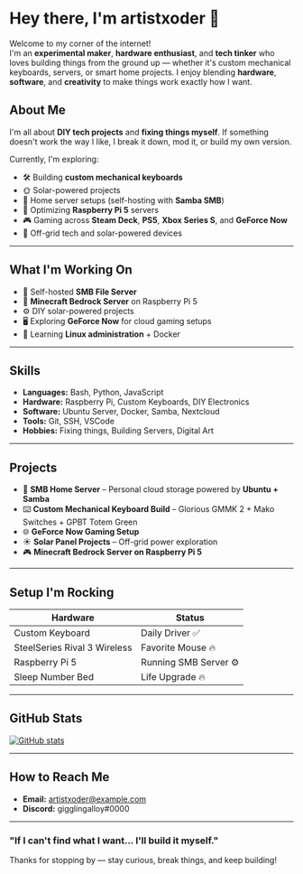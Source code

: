 # Hey there, I'm artistxoder 👋

Welcome to my corner of the internet!  
I'm an **experimental maker**, **hardware enthusiast**, and **tech tinker** who loves building things from the ground up — whether it's custom mechanical keyboards, servers, or smart home projects. I enjoy blending **hardware**, **software**, and **creativity** to make things work exactly how I want.

## About Me

I'm all about **DIY tech projects** and **fixing things myself**. If something doesn't work the way I like, I break it down, mod it, or build my own version.

Currently, I'm exploring:

- 🛠️ Building **custom mechanical keyboards**
- 🌞 Solar-powered projects
- 📡 Home server setups (self-hosting with **Samba SMB**)
- 🎯 Optimizing **Raspberry Pi 5** servers
- 🎮 Gaming across **Steam Deck**, **PS5**, **Xbox Series S**, and **GeForce Now**
- 🔋 Off-grid tech and solar-powered devices

---

## What I'm Working On

- 🔌 Self-hosted **SMB File Server**
- 🎯 **Minecraft Bedrock Server** on Raspberry Pi 5
- ⚙️ DIY solar-powered projects
- 🖥️ Exploring **GeForce Now** for cloud gaming setups
- 🧠 Learning **Linux administration** + Docker

---

## Skills

- **Languages:** Bash, Python, JavaScript  
- **Hardware:** Raspberry Pi, Custom Keyboards, DIY Electronics  
- **Software:** Ubuntu Server, Docker, Samba, Nextcloud  
- **Tools:** Git, SSH, VSCode  
- **Hobbies:** Fixing things, Building Servers, Digital Art  

---

## Projects

- 🔑 **SMB Home Server** – Personal cloud storage powered by **Ubuntu + Samba**
- ⌨️ **Custom Mechanical Keyboard Build** – Glorious GMMK 2 + Mako Switches + GPBT Totem Green  
- 🌐 **GeForce Now Gaming Setup**  
- ☀️ **Solar Panel Projects** – Off-grid power exploration  
- 🎮 **Minecraft Bedrock Server on Raspberry Pi 5**

---

## Setup I'm Rocking

| Hardware                      | Status          |
|-------------------------------|----------------|
| Custom Keyboard               | Daily Driver ✅ |
| SteelSeries Rival 3 Wireless   | Favorite Mouse 🔥 |
| Raspberry Pi 5                | Running SMB Server ⚙️ |
| Sleep Number Bed              | Life Upgrade 🔥 |

---

## GitHub Stats

[![GitHub stats](https://github-readme-stats.vercel.app/api?username=artistxoder&show_icons=true&theme=radical)](https://github.com/artistxoder)

---

## How to Reach Me

- **Email:** [artistxoder@example.com](mailto:artistxoder@duck.com)
- **Discord:** gigglingalloy#0000  

---

### "If I can't find what I want... I'll build it myself."

Thanks for stopping by — stay curious, break things, and keep building!
